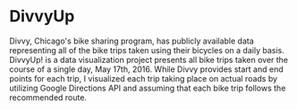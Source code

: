 # DivvyUp
Divvy, Chicago's bike sharing program, has publicly available data representing all of the bike trips taken using their bicycles on a daily basis. DivvyUp! is a data visualization project presents all bike trips taken over the course of a single day, May 17th, 2016. While Divvy provides start and end points for each trip, I visualized each trip taking place on actual roads by utilizing Google Directions API and assuming that each bike trip follows the recommended route.
